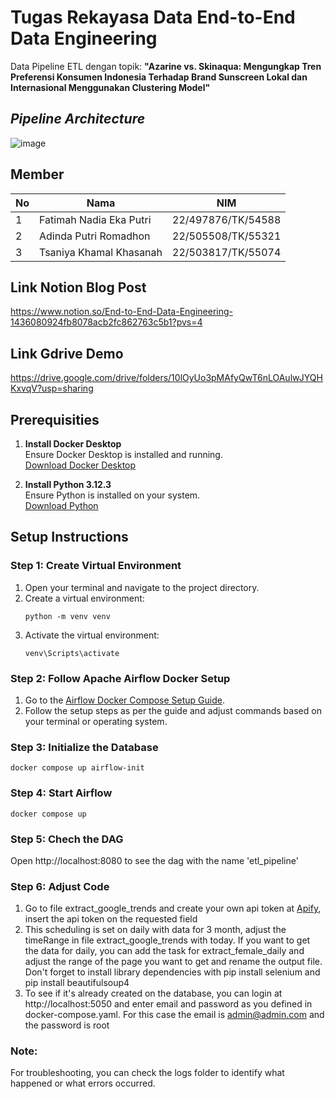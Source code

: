 # Tugas Rekayasa Data End-to-End Data Engineering
Data Pipeline ETL dengan topik:
**"Azarine vs. Skinaqua:  Mengungkap Tren Preferensi Konsumen Indonesia Terhadap Brand Sunscreen Lokal dan Internasional Menggunakan Clustering Model"**

## _Pipeline Architecture_
![image](https://github.com/user-attachments/assets/0eca93f0-6805-4adb-bc9e-68fe3d48a3ce)

## Member

| No  | Nama                        | NIM                 |
|-----|-----------------------------|---------------------|
| 1   | Fatimah Nadia Eka Putri     | 22/497876/TK/54588  |
| 2   | Adinda Putri Romadhon       | 22/505508/TK/55321  |
| 3   | Tsaniya Khamal Khasanah     | 22/503817/TK/55074  |

## Link Notion Blog Post
https://www.notion.so/End-to-End-Data-Engineering-1436080924fb8078acb2fc862763c5b1?pvs=4

## Link Gdrive Demo
https://drive.google.com/drive/folders/10lOyUo3pMAfyQwT6nLOAulwJYQHKxvqV?usp=sharing

## Prerequisities
1. **Install Docker Desktop**  
   Ensure Docker Desktop is installed and running.  
   [Download Docker Desktop](https://www.docker.com/products/docker-desktop)

2. **Install Python 3.12.3**  
   Ensure Python is installed on your system.  
   [Download Python](https://www.python.org/downloads/)

## Setup Instructions

### Step 1: Create Virtual Environment

1. Open your terminal and navigate to the project directory.
2. Create a virtual environment:
   ```
   python -m venv venv
3. Activate the virtual environment:
   ```
   venv\Scripts\activate

### Step 2: Follow Apache Airflow Docker Setup
1. Go to the [Airflow Docker Compose Setup Guide](https://airflow.apache.org/docs/apache-airflow/stable/howto/docker-compose/index.html).
2. Follow the setup steps as per the guide and adjust commands based on your terminal or operating system.

### Step 3: Initialize the Database
    docker compose up airflow-init

### Step 4: Start Airflow
    docker compose up

### Step 5: Chech the DAG
Open http://localhost:8080 to see the dag with the name 'etl_pipeline'

### Step 6: Adjust Code
1. Go to file extract_google_trends and create your own api token at [Apify](https://apify.com/emastra/google-trends-scraper), insert the api token on the requested field
2. This scheduling is set on daily with data for 3 month, adjust the timeRange in file extract_google_trends with today. If you want to get the data for daily, you can add the task for extract_female_daily and adjust the range of the page you want to get and rename the output file. Don't forget to install library dependencies with pip install selenium and pip install beautifulsoup4
3. To see if it's already created on the database, you can login at http://localhost:5050 and enter email and password as you defined in docker-compose.yaml. For this case the email is admin@admin.com and the password is root

### Note:
For troubleshooting, you can check the logs folder to identify what happened or what errors occurred.

